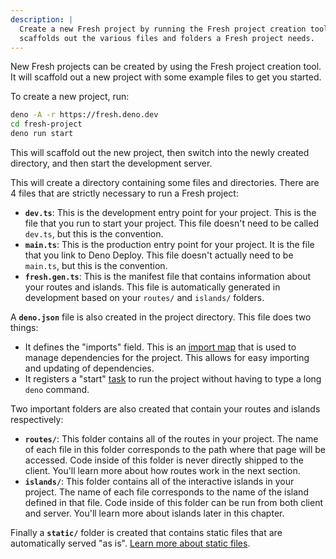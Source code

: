 ```yaml
---
description: |
  Create a new Fresh project by running the Fresh project creation tool. This
  scaffolds out the various files and folders a Fresh project needs.
---
```


New Fresh projects can be created by using the Fresh project creation tool. It
will scaffold out a new project with some example files to get you started.

To create a new project, run:

```sh Terminal
deno -A -r https://fresh.deno.dev
cd fresh-project
deno run start
```

This will scaffold out the new project, then switch into the newly created
directory, and then start the development server.

This will create a directory containing some files and directories. There are 4
files that are strictly necessary to run a Fresh project:

- **`dev.ts`**: This is the development entry point for your project. This is
  the file that you run to start your project. This file doesn't need to be
  called `dev.ts`, but this is the convention.
- **`main.ts`**: This is the production entry point for your project. It is the
  file that you link to Deno Deploy. This file doesn't actually need to be
  `main.ts`, but this is the convention.
- **`fresh.gen.ts`**: This is the manifest file that contains information about
  your routes and islands. This file is automatically generated in development
  based on your `routes/` and `islands/` folders.

A **`deno.json`** file is also created in the project directory. This file does
two things:

- It defines the "imports" field. This is an [import map][import-map] that is
  used to manage dependencies for the project. This allows for easy importing
  and updating of dependencies.
- It registers a "start" [task][task-runner] to run the project without having
  to type a long `deno` command.

Two important folders are also created that contain your routes and islands
respectively:

- **`routes/`**: This folder contains all of the routes in your project. The
  name of each file in this folder corresponds to the path where that page will
  be accessed. Code inside of this folder is never directly shipped to the
  client. You'll learn more about how routes work in the next section.
- **`islands/`**: This folder contains all of the interactive islands in your
  project. The name of each file corresponds to the name of the island defined
  in that file. Code inside of this folder can be run from both client and
  server. You'll learn more about islands later in this chapter.

Finally a **`static/`** folder is created that contains static files that are
automatically served "as is". [Learn more about static files][static-files].

[import-map]: https://docs.deno.com/runtime/manual/basics/import_maps
[task-runner]: https://deno.land/manual/tools/task_runner
[static-files]: ../concepts/static-files
